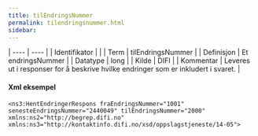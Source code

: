 ```yaml
---
title: tilEndringsNummer
permalink: tilendringsnummer.html
sidebar:
---
```


| ---- | ---- |
| Identifikator |  |
| Term | tilEndringsNummer |
| Definisjon | Et endringsNummer |
| Datatype | long |
| Kilde | DIFI |
| Kommentar | Leveres ut i responser for å beskrive hvilke endringer som er inkludert i svaret. | 

#### Xml eksempel

```
<ns3:HentEndringerRespons fraEndringsNummer="1001" senesteEndringsNummer="2440049" tilEndringsNummer="2000" xmlns:ns2="http://begrep.difi.no" xmlns:ns3="http://kontaktinfo.difi.no/xsd/oppslagstjeneste/14-05">
```


